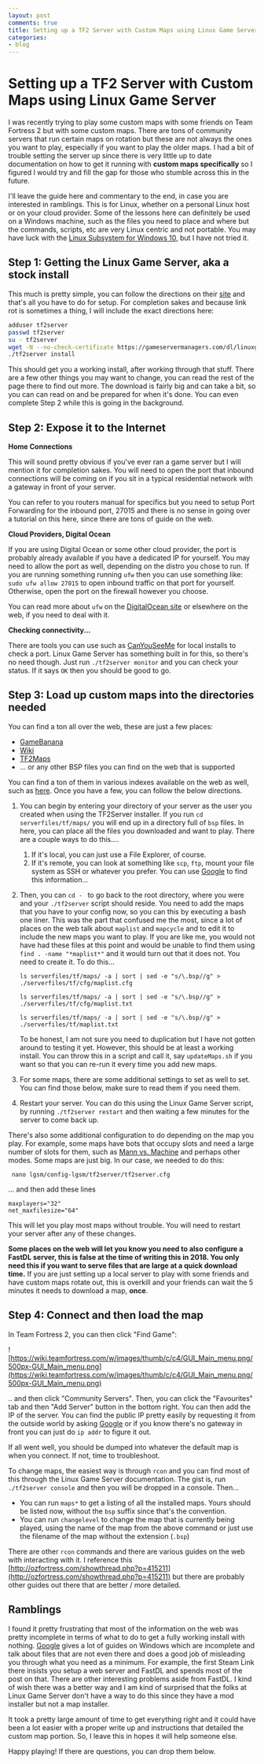 ```yaml
---
layout: post
comments: true
title: Setting up a TF2 Server with Custom Maps using Linux Game Server
categories:
- blog
---
```


# Setting up a TF2 Server with Custom Maps using Linux Game Server

I was recently trying to play some custom maps with some friends on Team Fortress 2 but with some custom maps. There are tons of community servers that run certain maps on rotation but these are not always the ones you want to play, especially if you want to play the older maps. I had a bit of trouble setting the server up since there is very little up to date documentation on how to get it running with  **custom maps specifically** so I figured I would try and fill the gap for those who stumble across this in the future.

I'll leave the guide here and commentary to the end, in case you are interested in ramblings. This is for Linux, whether on a personal Linux host or on your cloud provider. Some of the lessons here can definitely be used on a Windows machine, such as the files you need to place and where but the commands, scripts, etc are very Linux centric and not portable. You may have luck with the [Linux Subsystem for Windows 10](https://docs.microsoft.com/en-us/windows/wsl/install-win10), but I have not tried it.

## Step 1: Getting the Linux Game Server, aka a stock install

This much is pretty simple, you can follow the directions on their [site](https://gameservermanagers.com/lgsm/tf2server/) and that's all you have to do for setup. For completion sakes and because link rot is sometimes a thing, I will include the exact directions here:

```bash
adduser tf2server
passwd tf2server
su - tf2server
wget -N --no-check-certificate https://gameservermanagers.com/dl/linuxgsm.sh && chmod +x linuxgsm.sh && bash linuxgsm.sh tf2server
./tf2server install
```

  This should get you a working install, after working through that stuff. There are a few other things you may want to change, you can read the rest of the page there to find out more. The download is fairly big and can take a bit, so you can can read on and be prepared for when it's done. You can even complete Step 2 while this is going in the background.

## Step 2: Expose it to the Internet

**Home Connections**

This will sound pretty obvious if you've ever ran a game server but I will mention it for completion sakes. You will need to open the port that inbound connections will be coming on if you sit in a typical residential network with a gateway in front of your server.

You can refer to you routers manual for specifics but you need to setup Port Forwarding for the inbound port, 27015 and there is no sense in going over a tutorial on this here, since there are tons of guide on the web.

**Cloud Providers, Digital Ocean**

If you are using Digital Ocean or some other cloud provider, the port is probably already available if you have a dedicated IP for yourself. You may need to allow the port as well, depending on the distro you chose to run. If you are running something running `ufw` then you can use something like: `sudo ufw allow 27015` to open inbound traffic on that port for yourself. Otherwise, open the port on the firewall however you choose. 

You can read more about `ufw` on the [DigitalOcean site](https://www.digitalocean.com/community/tutorials/ufw-essentials-common-firewall-rules-and-commands) or elsewhere on the web, if you need to deal with it.

**Checking connectivity...**

There are tools you can use such as [CanYouSeeMe](http://canyouseeme.org/) for local installs to check a port. Linux Game Server has something built in for this, so there's no need though.  Just run `./tf2server monitor` and you can check your status. If it says `OK` then you should be good to go. 

## Step 3: Load up custom maps into the directories needed

You can find a ton all over the web, these are just a few places:

* [GameBanana](https://gamebanana.com/maps/games/297)
* [Wiki](https://wiki.teamfortress.com/wiki/Custom_maps)
* [TF2Maps](https://tf2maps.net/)
* ... or any other BSP files you can find on the web that is supported

You can find a ton of them in various indexes available on the web as well, such as [here](http://custompc.ca/DOWNLOADS/TF2/maps/). Once you have a few, you can follow the below directions.

1. You can begin by entering your directory of your server as the user you created when using the TF2Server installer.  If you run `cd serverfiles/tf/maps/` you will end up in a directory full of `bsp` files. In here,  you can place all the files you downloaded and want to play. There are a couple ways to do this....

   1. If it's local, you can just use a File Explorer, of course. 
   2. If it's remote, you can look at something like `scp`, `ftp`, mount your file system as SSH or whatever you prefer. You can use [Google](https://www.google.ca/search?q=transfer+file+to+remote+system+linux&oq=transfer+file+to+remote+system+linux&aqs=chrome..69i57.4320j0j7&sourceid=chrome&ie=UTF-8) to find this information...

2. Then, you can `cd - ` to go back to the root directory, where you were and your `./tf2server` script should reside. You need to add the maps that you have to your config now, so you can this by executing a bash one liner. This was the part that confused me the most, since a lot of places on the web talk about `maplist` and `mapcycle` and to edit it to include the new maps you want to play. If you are like me, you would not have had these files at this point and would be unable to find them using `find . -name "*maplist*"` and it would turn out that it does not. You need to create it. To do this...

   ```shell
   ls serverfiles/tf/maps/ -a | sort | sed -e "s/\.bsp//g" > ./serverfiles/tf/cfg/maplist.cfg

   ls serverfiles/tf/maps/ -a | sort | sed -e "s/\.bsp//g" > ./serverfiles/tf/cfg/maplist.txt

   ls serverfiles/tf/maps/ -a | sort | sed -e "s/\.bsp//g" > ./serverfiles/tf/maplist.txt
   ```

   To be honest, I am not sure you need to duplication but I have not gotten around to testing it yet. However, this should be at least a working install. You can throw this in a script and call it, say `updateMaps.sh` if you want so that you can re-run it every time you add new maps. 

3. For some maps, there are some additional settings to set as well to set. You can find those below, make sure to read them if you need them.

4. Restart your server. You can do this using the Linux Game Server script, by running `./tf2server restart` and then waiting a few minutes for the server to come back up.

There's also some additional configuration to do depending on the map you play. For example, some maps have bots that occupy slots and need a large number of slots for them, such as [Mann vs. Machine](https://wiki.teamfortress.com/wiki/Mann_vs._Machine) and perhaps other modes. Some maps are just big. In our case, we needed to do this:

```shell
 nano lgsm/config-lgsm/tf2server/tf2server.cfg  
```

... and then add these lines

```
maxplayers="32"
net_maxfilesize="64"
```

This will let you play most maps without trouble. You will need to restart your server after any of these changes.

**Some places on the web will let you know you need to also configure a FastDL server, this is false at the time of writing this in 2018. You only need this if you want to serve files that are large at a quick download time.** If you are just setting up a local server to play with some friends and have custom maps rotate out, this is overkill and your friends can wait the 5 minutes it needs to download a map, **once**.

## Step 4: Connect and then load the map

In Team Fortress 2, you can then click "Find Game":

![https://wiki.teamfortress.com/w/images/thumb/c/c4/GUI_Main_menu.png/500px-GUI_Main_menu.png](https://wiki.teamfortress.com/w/images/thumb/c/c4/GUI_Main_menu.png/500px-GUI_Main_menu.png)

.. and then click "Community Servers". Then, you can click the "Favourites" tab and then "Add Server" button in the bottom right. You can then add the IP of the server. You can find the public IP pretty easily by requesting it from the outside world by asking [Google](https://www.google.ca/search?q=ip+check&oq=ip+check&aqs=chrome..69i57j69i60l2j69i65j69i60l2.2024j0j7&sourceid=chrome&ie=UTF-8) or if you know there's no gateway in front you can just do `ip addr` to figure it out.

If all went well, you should be dumped into whatever the default map is when you connect. If not, time to troubleshoot.

To change maps, the easiest way is through `rcon` and you can find most of this through the Linux Game Server documentation. The gist is, run `./tf2server console` and then you will be dropped in a console. Then...

* You can run `maps*` to get a listing of all the installed maps. Yours should be listed now, without the `bsp` suffix since that's the convention. 
* You can run `changelevel` to change the map that is currently being played, using the name of the map from the above command or just use the filename of the map without the extension (`.bsp`)

There are other `rcon` commands and there are various guides on the web with interacting with it. I reference this [http://ozfortress.com/showthread.php?p=415211](http://ozfortress.com/showthread.php?p=415211) but there are probably other guides out there that are better / more detailed.

## Ramblings

I found it pretty frustrating that most of the information on the web was pretty incomplete in terms of what to do to get a fully working install with nothing. [Google](https://www.google.ca/search?ei=O1h6WoXIMdiwjAO4-K-4Bw&q=setup+community+server+with+custom+maps+tf2&oq=setup+community+server+with+custom+maps+tf2&gs_l=psy-ab.3...2258.2735.0.2772.6.5.0.0.0.0.151.151.0j1.1.0....0...1c.1.64.psy-ab..5.0.0....0.TCqd2flnpMU) gives a lot of guides on Windows which are incomplete and talk about files that are not even there and does a good job of misleading you through what you need as a minimum. For example, the first Steam Link there insists you setup a web server and FastDL and spends most of the post on that. There are other interesting problems aside from FastDL. I kind of wish there was a better way and I am kind of surprised that the folks at Linux Game Server don't have a way to do this since they have a mod installer but not a map installer.

It took a pretty large amount of time to get everything right and it could have been a lot easier with a proper write up and instructions that detailed the custom map portion. So, I leave this in hopes it will help someone else.

Happy playing! If there are questions, you can drop them below.